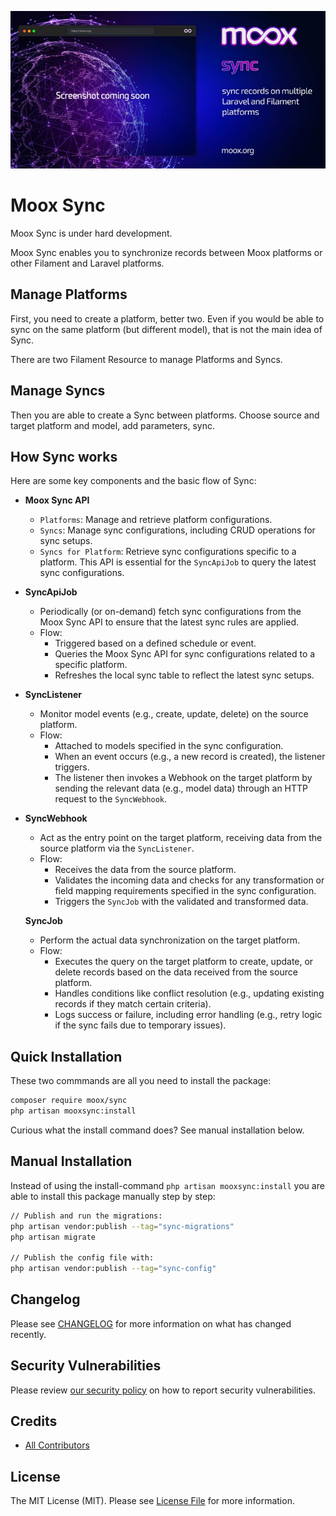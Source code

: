 ![Moox Sync](https://github.com/mooxphp/moox/raw/main/art/banner/sync.jpg)

# Moox Sync

Moox Sync is under hard development.

Moox Sync enables you to synchronize records between Moox platforms or other Filament and Laravel platforms.

## Manage Platforms

First, you need to create a platform, better two. Even if you would be able to sync on the same platform (but different model), that is not the main idea of Sync.

There are two Filament Resource to manage Platforms and Syncs.

## Manage Syncs

Then you are able to create a Sync between platforms. Choose source and target platform and model, add parameters, sync.

## How Sync works

Here are some key components and the basic flow of Sync:

-   **Moox Sync API**

    -   `Platforms`: Manage and retrieve platform configurations.
    -   `Syncs`: Manage sync configurations, including CRUD operations for sync setups.
    -   `Syncs for Platform`: Retrieve sync configurations specific to a platform. This API is essential for the `SyncApiJob` to query the latest sync configurations.

-   **SyncApiJob**

    -   Periodically (or on-demand) fetch sync configurations from the Moox Sync API to ensure that the latest sync rules are applied.
    -   Flow:
        -   Triggered based on a defined schedule or event.
        -   Queries the Moox Sync API for sync configurations related to a specific platform.
        -   Refreshes the local sync table to reflect the latest sync setups.

-   **SyncListener**

    -   Monitor model events (e.g., create, update, delete) on the source platform.
    -   Flow:
        -   Attached to models specified in the sync configuration.
        -   When an event occurs (e.g., a new record is created), the listener triggers.
        -   The listener then invokes a Webhook on the target platform by sending the relevant data (e.g., model data) through an HTTP request to the `SyncWebhook`.

-   **SyncWebhook**

    -   Act as the entry point on the target platform, receiving data from the source platform via the `SyncListener`.
    -   Flow:
        -   Receives the data from the source platform.
        -   Validates the incoming data and checks for any transformation or field mapping requirements specified in the sync configuration.
        -   Triggers the `SyncJob` with the validated and transformed data.

    **SyncJob**

    -   Perform the actual data synchronization on the target platform.
    -   Flow:
        -   Executes the query on the target platform to create, update, or delete records based on the data received from the source platform.
        -   Handles conditions like conflict resolution (e.g., updating existing records if they match certain criteria).
        -   Logs success or failure, including error handling (e.g., retry logic if the sync fails due to temporary issues).

## Quick Installation

These two commmands are all you need to install the package:

```bash
composer require moox/sync
php artisan mooxsync:install
```

Curious what the install command does? See manual installation below.

## Manual Installation

Instead of using the install-command `php artisan mooxsync:install` you are able to install this package manually step by step:

```bash
// Publish and run the migrations:
php artisan vendor:publish --tag="sync-migrations"
php artisan migrate

// Publish the config file with:
php artisan vendor:publish --tag="sync-config"
```

## Changelog

Please see [CHANGELOG](CHANGELOG.md) for more information on what has changed recently.

## Security Vulnerabilities

Please review [our security policy](https://github.com/mooxphp/moox/security/policy) on how to report security vulnerabilities.

## Credits

-   [All Contributors](../../contributors)

## License

The MIT License (MIT). Please see [License File](LICENSE.md) for more information.
